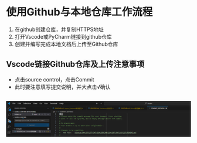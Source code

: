 # 使用Github与本地仓库工作流程
1. 在github创建仓库，并复制HTTPS地址
2. 打开Vscode或PyCharm链接到github仓库
3. 创建并编写完成本地文档后上传至Github仓库

## Vscode链接Github仓库及上传注意事项
- 点击source control，点击Commit
- 此时要注意填写提交说明，并大点击√确认

![alt text](image.png)
- 
